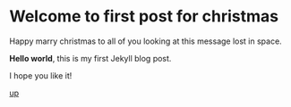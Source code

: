 # Welcome to first post for christmas

Happy marry christmas to all of you looking at this message lost in space.

**Hello world**, this is my first Jekyll blog post.

I hope you like it!

[up](./)
